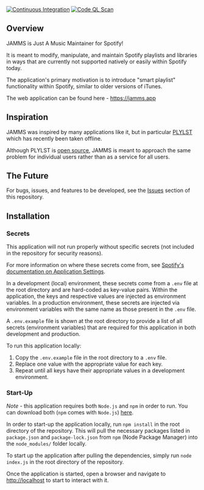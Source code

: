 [![Continuous Integration](https://github.com/iansantagata/jamms/actions/workflows/continuous-integration.yml/badge.svg)](https://github.com/iansantagata/jamms/actions/workflows/continuous-integration.yml)
[![Code QL Scan](https://github.com/iansantagata/jamms/actions/workflows/codeql-analysis.yml/badge.svg)](https://github.com/iansantagata/jamms/actions/workflows/codeql-analysis.yml)

## Overview

JAMMS is Just A Music Maintainer for Spotify!

It is meant to modify, manipulate, and maintain Spotify playlists and libraries in ways that are currently not supported natively or easily within Spotify today.

The application's primary motivation is to introduce "smart playlist" functionality within Spotify, similar to older versions of iTunes.

The web application can be found here - https://jamms.app

## Inspiration

JAMMS was inspired by many applications like it, but in particular [PLYLST](https://plylst.app/) which has recently been taken offline.

Although PLYLST is [open source](https://github.com/Shpigford/plylst), JAMMS is meant to approach the same problem for individual users rather than as a service for all users.

## The Future

For bugs, issues, and features to be developed, see the [Issues](https://github.com/iansantagata/jamms/issues) section of this repository.

## Installation

### Secrets

This application will not run properly without specific secrets (not included in the repository for security reasons).

For more information on where these secrets come from, see [Spotify's documentation on Application Settings](https://developer.spotify.com/documentation/general/guides/app-settings/).

In a development (local) environment, these secrets come from a `.env` file at the root directory and are hard-coded as key-value pairs.  Within the application, the keys and respective values are injected as environment variables.  In a production environment, these secrets are injected via environment variables with the same name as those present in the `.env` file.

A `.env.example` file is shown at the root directory to provide a list of all secrets (environment variables) that are required for this application in both development and production.

To run this application locally:

1. Copy the `.env.example` file in the root directory to a `.env` file.
2. Replace one value with the appropriate value for each key.
3. Repeat until all keys have their appropriate values in a development environment.

### Start-Up

*Note* - this application requires both `Node.js` and `npm` in order to run.  You can download both (`npm` comes with `Node.js`) [here](https://nodejs.org).

In order to start-up the application locally, run `npm install` in the root directory of the repository.  This will pull the necessary packages listed in `package.json` and `package-lock.json` from `npm` (Node Package Manager) into the `node_modules/` folder locally.

To start up the application after pulling the dependencies, simply run `node index.js` in the root directory of the repository.

Once the application is started, open a browser and navigate to [http://localhost](http://localhost) to start to interact with it.
